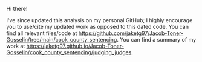 Hi there! 

I've since updated this analysis on my personal GitHub; I highly encourage you to use/cite my updated work as opposed to this dated code. You can find all relevant files/code at https://github.com/jaketg97/Jacob-Toner-Gosselin/tree/main/cook_county_sentencing. You can find a summary of my work at https://jaketg97.github.io/Jacob-Toner-Gosselin/cook_county_sentencing/judging_judges.
